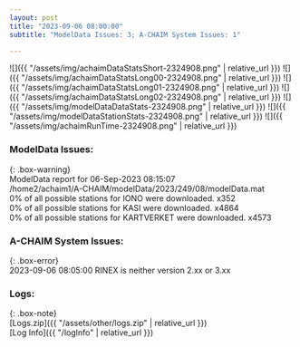 ```yaml
---
layout: post
title: "2023-09-06 08:00:00"
subtitle: "ModelData Issues: 3; A-CHAIM System Issues: 1"

---
```


![]({{ "/assets/img/achaimDataStatsShort-2324908.png" | relative_url }})
![]({{ "/assets/img/achaimDataStatsLong00-2324908.png" | relative_url }})
![]({{ "/assets/img/achaimDataStatsLong01-2324908.png" | relative_url }})
![]({{ "/assets/img/achaimDataStatsLong02-2324908.png" | relative_url }})
![]({{ "/assets/img/modelDataDataStats-2324908.png" | relative_url }})
![]({{ "/assets/img/modelDataStationStats-2324908.png" | relative_url }})
![]({{ "/assets/img/achaimRunTime-2324908.png" | relative_url }})


### ModelData Issues:  
  
{: .box-warning}  
 ModelData report for 06-Sep-2023 08:15:07   
 /home2/achaim1/A-CHAIM/modelData/2023/249/08/modelData.mat   
 0% of all possible stations for IONO were downloaded. x352   
 0% of all possible stations for KASI were downloaded. x4864   
 0% of all possible stations for KARTVERKET were downloaded. x4573   
  
### A-CHAIM System Issues:  
  
{: .box-error}  
2023-09-06 08:05:00 RINEX is neither version 2.xx or 3.xx  

### Logs:  
  
{: .box-note}  
[Logs.zip]({{ "/assets/other/logs.zip" | relative_url }})  
[Log Info]({{ "/logInfo" | relative_url }})  
